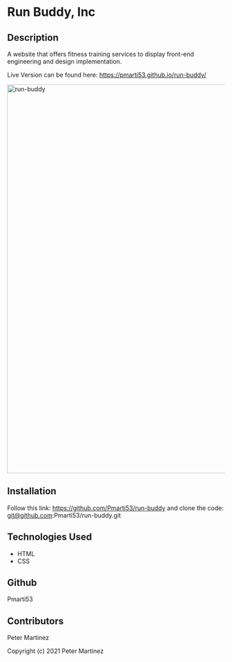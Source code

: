 # Run Buddy, Inc

## Description 
A website that offers fitness training services to display front-end engineering and design implementation. 

Live Version can be found here: https://pmarti53.github.io/run-buddy/

<img width="900" alt="run-buddy" src="https://user-images.githubusercontent.com/77707292/136708127-cedaf379-84c8-4834-bf26-ec08aae6adde.png">

## Installation
Follow this link: https://github.com/Pmarti53/run-buddy and clone the code: git@github.com:Pmarti53/run-buddy.git


## Technologies Used
* HTML
* CSS

## Github
Pmarti53

## Contributors
Peter Martinez

Copyright (c) 2021 Peter Martinez
